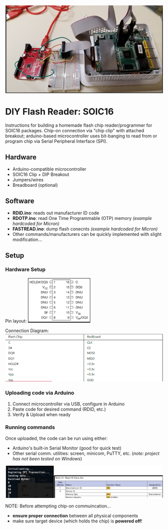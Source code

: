 <img src="https://github.com/jrabinowitz2/DIY-Flash-Reader-SOIC16/blob/main/img/setup.png" >

# DIY Flash Reader: SOIC16
Instructions for building a homemade flash chip reader/programmer for SOIC16 packages. Chip-on connection via "chip clip" with attached breakout; arduino-based microcontroller uses bit-banging to read from or program chip via Serial Peripheral Interface (SPI).

## Hardware
* Arduino-compatible microcontroller
* SOIC16 Clip + DIP Breakout
* Jumpers/wires
* Breadboard (optional)
  
## Software
* **RDID.ino**: reads out manufacturer ID code
* **RDOTP.ino**: read One Time Programmable (OTP) memory *(example hardcoded for Micron)*
* **FASTREAD.ino**: dump flash conecnts *(example hardcoded for Micron)*
* Other commands/manufacturers can be quickly implemented with slight modification...

## Setup
### Hardware Setup
Pin layout:
<img src="https://github.com/jrabinowitz2/DIY-Flash-Reader-SOIC16/blob/main/img/soic16_pinout.png" width=200>

Connection Diagram:
<img src="https://github.com/jrabinowitz2/DIY-Flash-Reader-SOIC16/blob/main/img/soic16_connections.png" width=600>

### Uploading code via Arduino
1. Connect microcontroller via USB, configure in Arduino
2. Paste code for desired command (RDID, etc.)
3. Verify & Upload when ready

### Running commands
Once uploaded, the code can be run using either:
* Arduino's built-in Serial Monitor (good for quick test)
* Other serial comm. utilities: screen, minicom, PuTTY, etc. (*note: project has not been tested on Windows*)
<img src="https://github.com/jrabinowitz2/DIY-Flash-Reader-SOIC16/blob/main/img/soic16_running.png" >


NOTE: Before attempting chip-on commuincation...
* **ensure proper connection** between all physical components
* make sure target device (which holds the chip) is **powered off**!

